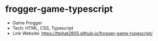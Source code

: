 # frogger-game-typescript
- Game Frogger 
- Tech: HTML, CSS, Typescript
- Link Website:  https://ttphat2805.github.io/frogger-game-typescript/
